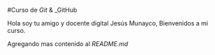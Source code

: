 #Curso de _Git_ & _GitHub

Hola soy tu amigo y docente digital Jesús Munayco, Bienvenidos a mi curso.

Agregando mas  contenido al _README.md_